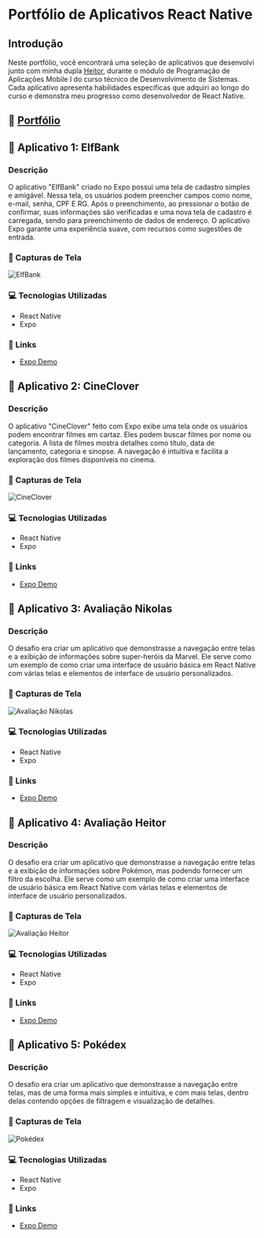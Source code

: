 # Portfólio de Aplicativos React Native

## Introdução
Neste portfólio, você encontrará uma seleção de aplicativos que desenvolvi junto com minha dupla [Heitor](https://github.com/lonelykkj), durante o módulo de Programação de Aplicações Mobile I do curso técnico de Desenvolvimento de Sistemas. Cada aplicativo apresenta habilidades específicas que adquiri ao longo do curso e demonstra meu progresso como desenvolvedor de React Native.


## 🔗 [Portfólio](https://portfolio-expo.vercel.app)

## 🌟 Aplicativo 1: ElfBank
### Descrição
O aplicativo "ElfBank" criado no Expo possui uma tela de cadastro simples e amigável. Nessa tela, os usuários podem preencher campos como nome, e-mail, senha, CPF E RG. Após o preenchimento, ao pressionar o botão de confirmar, suas informações são verificadas e uma nova tela de cadastro é carregada, sendo para preenchimento de dados de endereço. O aplicativo Expo garante uma experiência suave, com recursos como sugestões de entrada.

### 🎨 Capturas de Tela
![ElfBank](/img/elfbank_example.png)

### 💻 Tecnologias Utilizadas
- React Native
- Expo

### 🔗 Links
- [Expo Demo](https://snack.expo.dev/@nikolas.melo/elfbank)

## 🌟 Aplicativo 2: CineClover
### Descrição
O aplicativo "CineClover" feito com Expo exibe uma tela onde os usuários podem encontrar filmes em cartaz. Eles podem buscar filmes por nome ou categoria. A lista de filmes mostra detalhes como título, data de lançamento, categoria e sinopse. A navegação é intuitiva e facilita a exploração dos filmes disponíveis no cinema.

### 🎨 Capturas de Tela
![CineClover](/img/cineclover_example.png)

### 💻 Tecnologias Utilizadas
- React Native
- Expo

### 🔗 Links
- [Expo Demo](https://snack.expo.dev/@nikolas.melo/cineclover)

## 🌟 Aplicativo 3: Avaliação Nikolas
### Descrição
O desafio era criar um aplicativo que demonstrasse a navegação entre telas e a exibição de informações sobre super-heróis da Marvel. Ele serve como um exemplo de como criar uma interface de usuário básica em React Native com várias telas e elementos de interface de usuário personalizados.

### 🎨 Capturas de Tela
![Avaliação Nikolas](/img/avaliacao_nikolas.png)

### 💻 Tecnologias Utilizadas
- React Native
- Expo

### 🔗 Links
- [Expo Demo](https://snack.expo.dev/@nikolas.melo/avaliacaopam)

## 🌟 Aplicativo 4: Avaliação Heitor
### Descrição
O desafio era criar um aplicativo que demonstrasse a navegação entre telas e a exibição de informações sobre Pokémon, mas podendo fornecer um filtro da escolha. Ele serve como um exemplo de como criar uma interface de usuário básica em React Native com várias telas e elementos de interface de usuário personalizados.

### 🎨 Capturas de Tela
![Avaliação Heitor](/img/avaliacao_heitor.png)

### 💻 Tecnologias Utilizadas
- React Native
- Expo

### 🔗 Links
- [Expo Demo](https://snack.expo.dev/@lonelykkj/prova2pami-heitor)

## 🌟 Aplicativo 5: Pokédex 
### Descrição
O desafio era criar um aplicativo que demonstrasse a navegação entre telas, mas de uma forma mais simples e intuitiva, e com mais telas, dentro delas contendo opções de filtragem e visualização de detalhes.

### 🎨 Capturas de Tela
![Pokédex](/img/pokedex.png)

### 💻 Tecnologias Utilizadas
- React Native
- Expo

### 🔗 Links
- [Expo Demo](https://snack.expo.dev/@nikolas.melo/pokedextelas)
